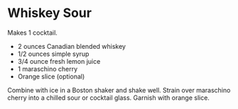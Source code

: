 # Whiskey Sour

Makes 1 cocktail.

- 2 ounces Canadian blended whiskey
- 1/2 ounces simple syrup
- 3/4 ounce fresh lemon juice
- 1 maraschino cherry
- Orange slice (optional)

Combine with ice in a Boston shaker and shake well. Strain over maraschino cherry into a chilled sour or cocktail glass. Garnish with orange slice.
